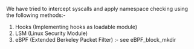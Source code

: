 We have tried to intercept syscalls and apply namespace checking using the following methods:-
1) Hooks (Implementing hooks as loadable module)
2) LSM (Linux Security Module)
3) eBPF (Extended Berkeley Packet Filter) :- see eBPF_block_mkdir

